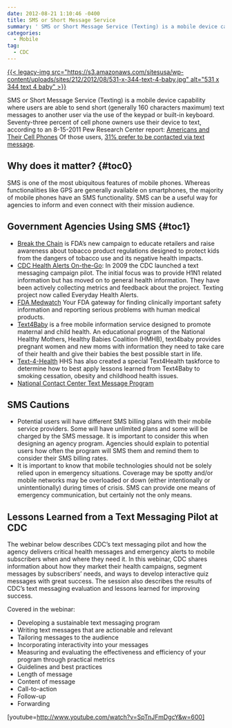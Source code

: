 ```yaml
---
date: 2012-08-21 1:10:46 -0400
title: SMS or Short Message Service
summary: ' SMS or Short Message Service (Texting) is a mobile device capability where users are able to send short (generally 160 characters maximum) text messages to another user via the use of the keypad or built-in keyboard. Seventy-three percent of cell phone owners use their device to text,'
categories:
  - Mobile
tag:
  - CDC
---
```


[{{< legacy-img src="https://s3.amazonaws.com/sitesusa/wp-content/uploads/sites/212/2012/08/531-x-344-text-4-baby.jpg" alt="531 x 344 text 4 baby" >}}](https://s3.amazonaws.com/sitesusa/wp-content/uploads/sites/212/2013/12/text4baby.png)

SMS or Short Message Service (Texting) is a mobile device capability where users are able to send short (generally 160 characters maximum) text messages to another user via the use of the keypad or built-in keyboard. Seventy-three percent of cell phone owners use their device to text, according to an 8-15-2011 Pew Research Center report: <a href="http://pewinternet.org/Reports/2011/Cell-Phones.aspx" rel="nofollow">Americans and Their Cell Phones</a> Of those users, <a href="http://pewinternet.org/Reports/2011/Cell-Phone-Texting-2011.aspx" rel="nofollow">31% prefer to be contacted via text message</a>.

## <a name="x-Why does it matter?"></a>Why does it matter? {#toc0}

SMS is one of the most ubiquitous features of mobile phones. Whereas functionalities like GPS are generally available on smartphones, the majority of mobile phones have an SMS functionality. SMS can be a useful way for agencies to inform and even connect with their mission audience.

## <a name="x-Government Agencies Using SMS"></a>Government Agencies Using SMS {#toc1}

  * <a href="http://www.fda.gov/TobaccoProducts/ResourcesforYou/BreakTheChain/ucm237760.htm" rel="nofollow">Break the Chain</a> is FDA&#8217;s new campaign to educate retailers and raise awareness about tobacco product regulations designed to protect kids from the dangers of tobacco use and its negative health impacts.
  * <a href="http://www.cdc.gov/mobile" rel="nofollow">CDC Health Alerts On-the-Go</a>: In 2009 the CDC launched a text messaging campaign pilot. The initial focus was to provide H1N1 related information but has moved on to general health information. They have been actively collecting metrics and feedback about the project. Texting project now called Everyday Health Alerts.
  * <a href="http://www.fda.gov/Safety/MedWatch/default.htm" rel="nofollow">FDA Medwatch</a> Your FDA gateway for finding clinically important safety information and reporting serious problems with human medical products.
  * <a href="http://www.text4baby.org/about.html" rel="nofollow">Text4Baby</a> is a free mobile information service designed to promote maternal and child health. An educational program of the National Healthy Mothers, Healthy Babies Coalition (HMHB), text4baby provides pregnant women and new moms with information they need to take care of their health and give their babies the best possible start in life.
  * <a href="http://mobihealthnews.com/9429/hhs-announces-text4health-task-force/" rel="nofollow">Text-4-Health</a> HHS has also created a special Text4Health taskforce to determine how to best apply lessons learned from Text4Baby to smoking cessation, obesity and childhood health issues.
  * [National Contact Center Text Message Program](https://www.WHATEVER/2012/05/12/national-contact-centers-text-message-program/ "National Contact Center’s Text Message Program")

## <a name="x-SMS Cautions"></a>SMS Cautions

  * Potential users will have different SMS billing plans with their mobile service providers. Some will have unlimited plans and some will be charged by the SMS message. It is important to consider this when designing an agency program. Agencies should explain to potential users how often the program will SMS them and remind them to consider their SMS billing rates.
  * It is important to know that mobile technologies should not be solely relied upon in emergency situations. Coverage may be spotty and/or mobile networks may be overloaded or down (either intentionally or unintentionally) during times of crisis. SMS can provide one means of emergency communication, but certainly not the only means.

## <a name="Lessons Learned from a Text Messaging Pilot at CDC"></a>Lessons Learned from a Text Messaging Pilot at CDC

The webinar below describes CDC&#8217;s text messaging pilot and how the agency delivers critical health messages and emergency alerts to mobile subscribers when and where they need it. In this webinar, CDC shares information about how they market their health campaigns, segment messages by subscribers&#8217; needs, and ways to develop interactive quiz messages with great success. The session also describes the results of CDC&#8217;s text messaging evaluation and lessons learned for improving success.
  
Covered in the webinar:

  * Developing a sustainable text messaging program
  * Writing text messages that are actionable and relevant
  * Tailoring messages to the audience
  * Incorporating interactivity into your messages
  * Measuring and evaluating the effectiveness and efficiency of your program through practical metrics
  * Guidelines and best practices
  * Length of message
  * Content of message
  * Call-to-action
  * Follow-up
  * Forwarding

[youtube=http://www.youtube.com/watch?v=SpTnJFmDgcY&w=600]
